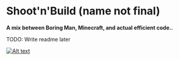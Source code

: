 # Shoot'n'Build (name not final)

**A mix between Boring Man, Minecraft, and actual efficient code..**

TODO: Write readme later

[![Alt text](https://img.youtube.com/vi/cvwUO5lDTiU/0.jpg)](https://www.youtube.com/watch?v=cvwUO5lDTiU)
